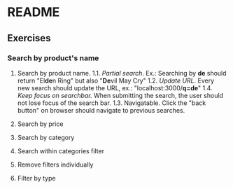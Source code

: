 # README

## Exercises

### Search by product's name

1. Search by product name.
   1.1. _Partial search_. Ex.: Searching by **de** should return "El**de**n Ring" but also "**De**vil May Cry"
   1.2. _Update URL_. Every new search should update the URL, ex.: "localhost:3000/**q=de**"
   1.4. _Keep focus on searchbar._ When submitting the search, the user should not lose focus of the search bar.
   1.3. Navigatable. Click the "back button" on browser should navigate to previous searches.

2. Search by price

3. Search by category

4. Search within categories filter

5. Remove filters individually

6. Filter by type
